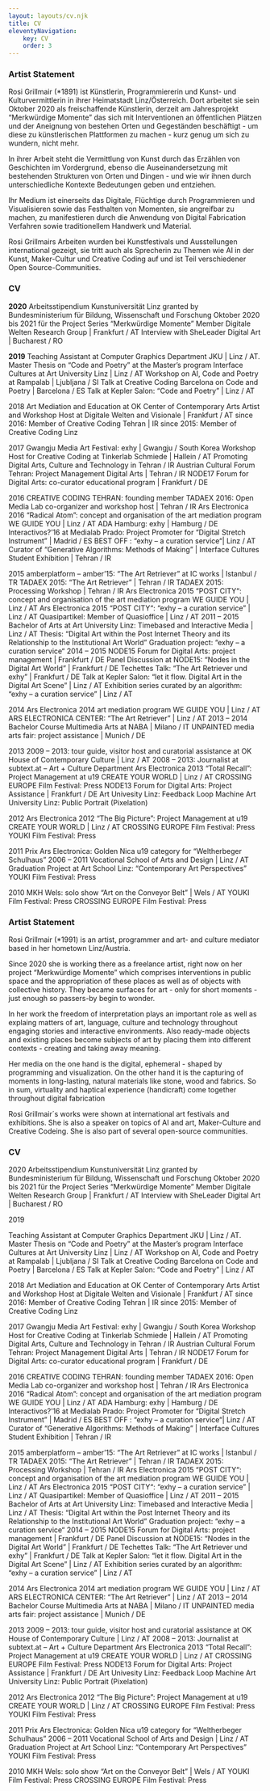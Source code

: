 ```yaml
---
layout: layouts/cv.njk
title: CV
eleventyNavigation:
    key: CV
    order: 3
---
```


<div class='german stack'> 

### Artist Statement

Rosi Grillmair (*1891) ist Künstlerin, Programmiererin und Kunst- und Kulturvermittlerin in ihrer Heimatstadt Linz/Österreich.
Dort arbeitet sie sein Oktober 2020 als freischaffende Künstlerin, derzeit am Jahresprojekt “Merkwürdige Momente” das sich mit Interventionen an öffentlichen Plätzen und der Aneignung von bestehen Orten und Gegeständen beschäftigt - um diese zu künstlerischen Plattformen zu machen - kurz genug um sich zu wundern, nicht mehr.


In ihrer Arbeit steht die Vermittlung von Kunst durch das Erzählen von Geschichten im Vordergrund, ebenso die Auseinandersetzung mit bestehenden Strukturen von Orten und Dingen - und wie wir ihnen durch unterschiedliche Kontexte Bedeutungen geben und entziehen.


Ihr Medium ist einerseits das Digitale, Flüchtige durch Programmieren und Visualisieren sowie das Festhalten von Momenten, sie angreifbar zu machen, zu manifestieren durch die Anwendung von Digital Fabrication Verfahren sowie traditionellem Handwerk und Material.

Rosi Grillmairs Arbeiten wurden bei Kunstfestivals und Ausstellungen international gezeigt, sie tritt auch als Sprecherin zu Themen wie AI in der Kunst, Maker-Cultur und Creative Coding auf und ist Teil verschiedener Open Source-Communities.

### CV

**2020**
Arbeitsstipendium Kunstuniversität Linz granted by Bundesministerium für Bildung, Wissenschaft und Forschung Oktober 2020 bis 2021 für the Project Series “Merkwürdige Momente”
Member Digitale Welten Research Group | Frankfurt / AT
Interview with SheLeader Digital Art | Bucharest / RO

**2019**
Teaching Assistant at Computer Graphics Department JKU | Linz / AT.
Master Thesis on “Code and Poetry” at the Master’s program Interface Cultures at Art University Linz | Linz / AT
Workshop on AI, Code and Poetry at Rampalab | Ljubljana / SI
Talk at Creative Coding Barcelona on Code and Poetry | Barcelona / ES
Talk at Kepler Salon: “Code and Poetry” | Linz / AT

2018
Art Mediation and Education at OK Center of Contemporary Arts
Artist and Workshop Host at Digitale Welten and Visionale | Frankfurt / AT
since 2016: Member of Creative Coding Tehran | IR
since 2015: Member of Creative Coding Linz

2017
Gwangju Media Art Festival: exhy | Gwangju / South Korea
Workshop Host for Creative Coding at Tinkerlab Schmiede | Hallein / AT
Promoting Digital Arts, Culture and Technology in Tehran / IR
Austrian Cultural Forum Tehran: Project Management Digital Arts | Tehran / IR
NODE17 Forum for Digital Arts: co-curator educational program | Frankfurt / DE

2016
CREATIVE CODING TEHRAN: founding member
TADAEX 2016: Open Media Lab co-organizer and workshop host  | Tehran / IR
Ars Electronica 2016 “Radical Atom”: concept and organisation of the art mediation program WE GUIDE YOU | Linz / AT
ADA Hamburg: exhy | Hamburg / DE
Interactivos?’16 at Medialab Prado: Project Promoter for “Digital Stretch Instrument” | Madrid / ES
BEST OFF : “exhy – a curation service“| Linz / AT
Curator of “Generative Algorithms: Methods of Making” | Interface Cultures Student Exhibition | Tehran / IR

2015
amberplatform – amber’15: “The Art Retriever” at IC works | Istanbul / TR
TADAEX 2015: “The Art Retriever” | Tehran / IR
TADAEX 2015: Processing Workshop | Tehran / IR
Ars Electronica 2015 “POST CITY“: concept and organisation of the art mediation program WE GUIDE YOU | Linz / AT
Ars Electronica 2015 “POST CITY“: “exhy – a curation service” | Linz / AT
Quasipartikel: Member of Quasioffice | Linz / AT
2011 – 2015 Bachelor of Arts at Art University Linz:
Timebased and Interactive Media | Linz / AT
Thesis: “Digital Art within the Post Internet Theory and its Relationship to the Institutional Art World”
Graduation project: “exhy – a curation service“
2014 – 2015 NODE15 Forum for Digital Arts: project management | Frankfurt / DE
Panel Discussion at NODE15: “Nodes in the Digital Art World” | Frankfurt / DE
Techettes Talk: “The Art Retriever und exhy” | Frankfurt / DE
Talk at Kepler Salon: “let it flow. Digital Art in the Digital Art Scene” | Linz / AT
Exhibition series curated by an algorithm: “exhy – a curation service” | Linz / AT

2014
Ars Electronica 2014 art mediation program WE GUIDE YOU | Linz / AT
ARS ELECTRONICA CENTER: “The Art Retriever” | Linz / AT
2013 – 2014 Bachelor Course Multimedia Arts at NABA | Milano / IT
UNPAINTED media arts fair: project assistance | Munich / DE

2013
2009 – 2013: tour guide, visitor host and curatorial assistance at OK House of Contemporary Culture | Linz / AT
2008 – 2013: Journalist at subtext.at – Art + Culture Department
Ars Electronica 2013 “Total Recall”: Project Management at u19 CREATE YOUR WORLD | Linz / AT
CROSSING EUROPE Film Festival: Press
NODE13 Forum for Digital Arts: Project Assistance | Frankfurt / DE
Art Univesity Linz: Feedback Loop Machine
Art University Linz: Public Portrait (Pixelation)

2012
Ars Electronica 2012 “The Big Picture”: Project Management at u19 CREATE YOUR WORLD | Linz / AT
CROSSING EUROPE Film Festival: Press
YOUKI Film Festival: Press

2011
Prix Ars Electronica: Golden Nica u19 category for “Weltherbeger Schulhaus”
2006 – 2011 Vocational School of Arts and Design | Linz / AT
Graduation Project at Art School Linz: “Contemporary Art Perspectives”
YOUKI Film Festival: Press

2010
MKH Wels: solo show “Art on the Conveyor Belt” | Wels / AT
YOUKI Film Festival: Press
CROSSING EUROPE Film Festival: Press

</div>

<div class='english stack'>

### Artist Statement

Rosi Grillmair (*1991) is an artist, programmer and art- and culture mediator based in her hometown Linz/Austria.

Since 2020 she is working there as a freelance artist, right now on her project “Merkwürdige Momente” which comprises interventions in public space and the appropriation of these places as well as of objects with collective history. They became surfaces for art - only for short moments - just enough so passers-by begin to wonder.

In her work the freedom of interpretation plays an important role as well as explaing matters of art, language, culture and technology throughout engaging stories and interactive environments. Also ready-made objects and existing places become subjects of art by placing them into different contexts - creating and taking away meaning.

Her media on the one hand is the digital, ephemeral - shaped by programming and visualization. On the other hand it is the capturing of moments in long-lasting, natural materials like stone, wood and fabrics. So in sum, virtuality and haptical experience (handicraft) come together throughout digital fabrication

Rosi Grillmair´s works were shown at international art festivals and exhibitions. She is also a speaker on topics of AI and art, Maker-Culture and Creative Codeing. She is also part of several open-source communities.

### CV

2020
Arbeitsstipendium Kunstuniversität Linz granted by Bundesministerium für Bildung, Wissenschaft und Forschung Oktober 2020 bis 2021 für the Project Series “Merkwürdige Momente”
Member Digitale Welten Research Group | Frankfurt / AT
Interview with SheLeader Digital Art | Bucharest / RO

2019

Teaching Assistant at Computer Graphics Department JKU | Linz / AT.
Master Thesis on “Code and Poetry” at the Master’s program Interface Cultures at Art University Linz | Linz / AT
Workshop on AI, Code and Poetry at Rampalab | Ljubljana / SI
Talk at Creative Coding Barcelona on Code and Poetry | Barcelona / ES
Talk at Kepler Salon: “Code and Poetry” | Linz / AT

2018
Art Mediation and Education at OK Center of Contemporary Arts
Artist and Workshop Host at Digitale Welten and Visionale | Frankfurt / AT
since 2016: Member of Creative Coding Tehran | IR
since 2015: Member of Creative Coding Linz

2017
Gwangju Media Art Festival: exhy | Gwangju / South Korea
Workshop Host for Creative Coding at Tinkerlab Schmiede | Hallein / AT
Promoting Digital Arts, Culture and Technology in Tehran / IR
Austrian Cultural Forum Tehran: Project Management Digital Arts | Tehran / IR
NODE17 Forum for Digital Arts: co-curator educational program | Frankfurt / DE

2016
CREATIVE CODING TEHRAN: founding member
TADAEX 2016: Open Media Lab co-organizer and workshop host  | Tehran / IR
Ars Electronica 2016 “Radical Atom”: concept and organisation of the art mediation program WE GUIDE YOU | Linz / AT
ADA Hamburg: exhy | Hamburg / DE
Interactivos?’16 at Medialab Prado: Project Promoter for “Digital Stretch Instrument” | Madrid / ES
BEST OFF : “exhy – a curation service“| Linz / AT
Curator of “Generative Algorithms: Methods of Making” | Interface Cultures Student Exhibition | Tehran / IR

2015
amberplatform – amber’15: “The Art Retriever” at IC works | Istanbul / TR
TADAEX 2015: “The Art Retriever” | Tehran / IR
TADAEX 2015: Processing Workshop | Tehran / IR
Ars Electronica 2015 “POST CITY“: concept and organisation of the art mediation program WE GUIDE YOU | Linz / AT
Ars Electronica 2015 “POST CITY“: “exhy – a curation service” | Linz / AT
Quasipartikel: Member of Quasioffice | Linz / AT
2011 – 2015 Bachelor of Arts at Art University Linz:
Timebased and Interactive Media | Linz / AT
Thesis: “Digital Art within the Post Internet Theory and its Relationship to the Institutional Art World”
Graduation project: “exhy – a curation service“
2014 – 2015 NODE15 Forum for Digital Arts: project management | Frankfurt / DE
Panel Discussion at NODE15: “Nodes in the Digital Art World” | Frankfurt / DE
Techettes Talk: “The Art Retriever und exhy” | Frankfurt / DE
Talk at Kepler Salon: “let it flow. Digital Art in the Digital Art Scene” | Linz / AT
Exhibition series curated by an algorithm: “exhy – a curation service” | Linz / AT

2014
Ars Electronica 2014 art mediation program WE GUIDE YOU | Linz / AT
ARS ELECTRONICA CENTER: “The Art Retriever” | Linz / AT
2013 – 2014 Bachelor Course Multimedia Arts at NABA | Milano / IT
UNPAINTED media arts fair: project assistance | Munich / DE

2013
2009 – 2013: tour guide, visitor host and curatorial assistance at OK House of Contemporary Culture | Linz / AT
2008 – 2013: Journalist at subtext.at – Art + Culture Department
Ars Electronica 2013 “Total Recall”: Project Management at u19 CREATE YOUR WORLD | Linz / AT
CROSSING EUROPE Film Festival: Press
NODE13 Forum for Digital Arts: Project Assistance | Frankfurt / DE
Art Univesity Linz: Feedback Loop Machine
Art University Linz: Public Portrait (Pixelation)

2012
Ars Electronica 2012 “The Big Picture”: Project Management at u19 CREATE YOUR WORLD | Linz / AT
CROSSING EUROPE Film Festival: Press
YOUKI Film Festival: Press

2011
Prix Ars Electronica: Golden Nica u19 category for “Weltherbeger Schulhaus”
2006 – 2011 Vocational School of Arts and Design | Linz / AT
Graduation Project at Art School Linz: “Contemporary Art Perspectives”
YOUKI Film Festival: Press

2010
MKH Wels: solo show “Art on the Conveyor Belt” | Wels / AT
YOUKI Film Festival: Press
CROSSING EUROPE Film Festival: Press

</div>


